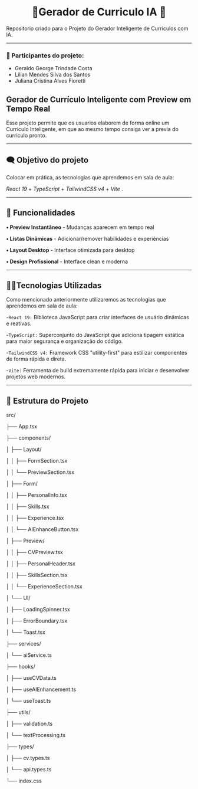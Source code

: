 <h1 align="center"> 📄Gerador de Curriculo IA 🤖 </h1>

Repositorio criado para o Projeto do Gerador Inteligente de Currículos com IA.
______________________________________________________________________________________________


 ### 👥 Participantes do projeto:
 
* Geraldo George Trindade Costa 
* Lilian Mendes Silva dos Santos 
* Juliana Cristina Alves Fioretti

## Gerador de Currículo Inteligente com Preview em Tempo Real

Esse projeto permite que os usuarios elaborem de forma online um Curriculo Inteligente, em que ao mesmo tempo consiga ver a previa do curriculo pronto.

____________________________________________________________________________________________
 ## 🗨 Objetivo do projeto

Colocar em prática, as tecnologias que aprendemos em sala de aula:

_React 19_ + _TypeScript_ + _TailwindCSS v4_ + _Vite_ .

______________________________________________________________________________________________

## 🤳 Funcionalidades

**• Preview Instantâneo** - Mudanças aparecem em tempo real

**• Listas Dinâmicas** - Adicionar/remover habilidades e experiências

**• Layout Desktop** - Interface otimizada para desktop

**• Design Profissional** - Interface clean e moderna

____________________________________________________________________________________________
## 👩‍💻Tecnologias Utilizadas

Como mencionado anteriormente utilizaremos as tecnologias que aprendemos em sala de aula:

-`React 19:` Biblioteca JavaScript para criar interfaces de usuário dinâmicas e reativas.

-`TypeScript:` Superconjunto do JavaScript que adiciona tipagem estática para maior segurança e organização do código.

-`TailwindCSS v4:` Framework CSS "utility-first" para estilizar componentes de forma rápida e direta.

-`Vite:` Ferramenta de build extremamente rápida para iniciar e desenvolver projetos web modernos.

_____________________________________________________________________________________________

## 👾 Estrutura do Projeto

src/

├── App.tsx

├── components/

│ ├── Layout/

│ │ ├── FormSection.tsx

│ │ └── PreviewSection.tsx

│ ├── Form/

│ │ ├── PersonalInfo.tsx

│ │ ├── Skills.tsx

│ │ ├── Experience.tsx

│ │ └── AIEnhanceButton.tsx

│ ├── Preview/

│ │ ├── CVPreview.tsx

│ │ ├── PersonalHeader.tsx

│ │ ├── SkillsSection.tsx

│ │ └── ExperienceSection.tsx

│ └── UI/

│ ├── LoadingSpinner.tsx

│ ├── ErrorBoundary.tsx

│ └── Toast.tsx

├── services/

│ └── aiService.ts

├── hooks/

│ ├── useCVData.ts

│ ├── useAIEnhancement.ts

│ └── useToast.ts

├── utils/

│ ├── validation.ts

│ └── textProcessing.ts

├── types/

│ ├── cv.types.ts

│ └── api.types.ts

└── index.css

